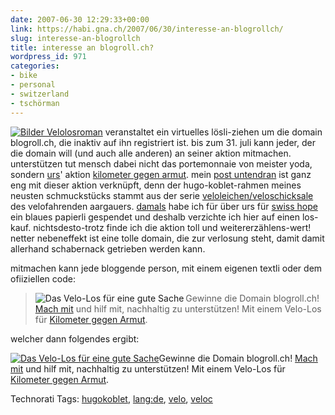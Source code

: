 ```yaml
---
date: 2007-06-30 12:29:33+00:00
link: https://habi.gna.ch/2007/06/30/interesse-an-blogrollch/
slug: interesse-an-blogrollch
title: interesse an blogroll.ch?
wordpress_id: 971
categories:
- bike
- personal
- switzerland
- tschörman
---
```


[![  Bilder Velolos](https://habi.gna.ch/wp-content/uploads/2007/06/bilder-velolos-tm.jpg)](https://habi.gna.ch/wp-content/uploads/2007/06/bilder-velolos.jpg)[roman](http://blog.yoda.ch/?p=1474) veranstaltet ein virtuelles lösli-ziehen um die domain blogroll.ch, die inaktiv auf ihn registriert ist. bis zum 31. juli kann jeder, der die domain will (und auch alle anderen) an seiner aktion mitmachen. unterstützen tut mensch dabei nicht das portemonnaie von meister yoda, sondern [urs](http://www.himmelrich.ch/)' aktion [kilometer gegen armut](http://www.himmelrich.ch/neuereeindex.php/KM_gegen_Armut). mein [post untendran](https://habi.gna.ch/2007/06/28/fertig/) ist ganz eng mit dieser aktion verknüpft, denn der hugo-koblet-rahmen meines neusten schmuckstücks stammt aus der serie [veloleichen/veloschicksale](https://flickr.com/photos/himmelrich/sets/237237/) des velofahrenden aargauers. [damals](http://www.himmelrich.ch/neuereeindex.php/KM_gegen_Armut/aus_der_alteisenabfuhrt_gerettet/) habe ich für über urs für [swiss hope](http://www.swiss-hope-international.ch/) ein blaues papierli gespendet und deshalb verzichte ich hier auf einen los-kauf. nichtsdesto-trotz finde ich die aktion toll und weitererzählens-wert! netter nebeneffekt ist eine tolle domain, die zur verlosung steht, damit damit allerhand schabernack getrieben werden kann.

mitmachen kann jede bloggende person, mit einem eigenen textli oder dem ofiiziellen code:



<blockquote><a href="http://blog.yoda.ch/?p=1474"><img src="http://blog.yoda.ch/_bilder/velolos-klein.jpg" alt="Das Velo-Los für eine gute Sache" align="left" /></a>Gewinne die Domain blogroll.ch! <a href="http://blog.yoda.ch/?p=1474">Mach mit</a> und hilf mit, nachhaltig zu unterstützen! Mit einem Velo-Los für <a href="http://www.himmelrich.ch/neuereeindex.php/KM_gegen_Armut">Kilometer gegen Armut</a>.</blockquote>

welcher dann folgendes ergibt:

[![Das Velo-Los für eine gute Sache](http://blog.yoda.ch/_bilder/velolos-klein.jpg)](http://blog.yoda.ch/?p=1474)Gewinne die Domain blogroll.ch! [Mach mit](http://blog.yoda.ch/?p=1474) und hilf mit, nachhaltig zu unterstützen! Mit einem Velo-Los für [Kilometer gegen Armut](http://www.himmelrich.ch/neuereeindex.php/KM_gegen_Armut).



Technorati Tags: [hugokoblet](http://www.technorati.com/tag/hugokoblet), [lang:de](http://www.technorati.com/tag/lang:de), [velo](http://www.technorati.com/tag/velo), [veloc](http://www.technorati.com/tag/veloc)

